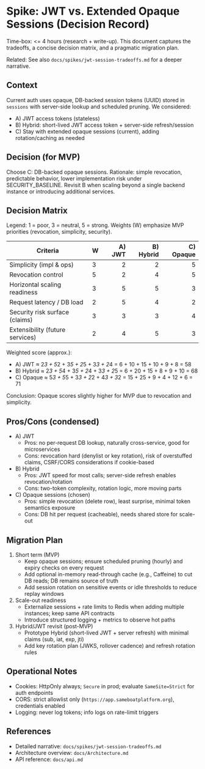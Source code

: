 # Spike: JWT vs. Extended Opaque Sessions (Decision Record)

Time-box: <= 4 hours (research + write-up). This document captures the tradeoffs, a concise decision matrix, and a pragmatic migration plan.

Related: See also `docs/spikes/jwt-session-tradeoffs.md` for a deeper narrative.

## Context
Current auth uses opaque, DB-backed session tokens (UUID) stored in `sessions` with server-side lookup and scheduled pruning. We considered:
- A) JWT access tokens (stateless)
- B) Hybrid: short-lived JWT access token + server-side refresh/session
- C) Stay with extended opaque sessions (current), adding rotation/caching as needed

## Decision (for MVP)
Choose C: DB-backed opaque sessions. Rationale: simple revocation, predictable behavior, lower implementation risk under SECURITY_BASELINE. Revisit B when scaling beyond a single backend instance or introducing additional services.

## Decision Matrix
Legend: 1 = poor, 3 = neutral, 5 = strong. Weights (W) emphasize MVP priorities (revocation, simplicity, security).

| Criteria                         | W | A) JWT | B) Hybrid | C) Opaque |
|----------------------------------|---|-------:|----------:|----------:|
| Simplicity (impl & ops)          | 3 |      2 |         2 |         5 |
| Revocation control               | 5 |      2 |         4 |         5 |
| Horizontal scaling readiness     | 3 |      5 |         5 |         3 |
| Request latency / DB load       | 2 |      5 |         4 |         2 |
| Security risk surface (claims)   | 3 |      3 |         3 |         4 |
| Extensibility (future services)  | 2 |      4 |         5 |         3 |

Weighted score (approx.):
- A) JWT ≈ 2*3 + 5*2 + 3*5 + 2*5 + 3*3 + 2*4 = 6 + 10 + 15 + 10 + 9 + 8 = 58
- B) Hybrid ≈ 2*3 + 5*4 + 3*5 + 2*4 + 3*3 + 2*5 = 6 + 20 + 15 + 8 + 9 + 10 = 68
- C) Opaque ≈ 5*3 + 5*5 + 3*3 + 2*2 + 4*3 + 3*2 = 15 + 25 + 9 + 4 + 12 + 6 = 71

Conclusion: Opaque scores slightly higher for MVP due to revocation and simplicity.

## Pros/Cons (condensed)
- A) JWT
  - Pros: no per-request DB lookup, naturally cross-service, good for microservices
  - Cons: revocation hard (denylist or key rotation), risk of overstuffed claims, CSRF/CORS considerations if cookie-based
- B) Hybrid
  - Pros: JWT speed for most calls; server-side refresh enables revocation/rotation
  - Cons: two-token complexity, rotation logic, more moving parts
- C) Opaque sessions (chosen)
  - Pros: simple revocation (delete row), least surprise, minimal token semantics exposure
  - Cons: DB hit per request (cacheable), needs shared store for scale-out

## Migration Plan
1. Short term (MVP)
   - Keep opaque sessions; ensure scheduled pruning (hourly) and expiry checks on every request
   - Add optional in-memory read-through cache (e.g., Caffeine) to cut DB reads; DB remains source of truth
   - Add session rotation on sensitive events or idle thresholds to reduce replay windows
2. Scale-out readiness
   - Externalize sessions + rate limits to Redis when adding multiple instances; keep same API contracts
   - Introduce structured logging + metrics to observe hot paths
3. Hybrid/JWT revisit (post-MVP)
   - Prototype Hybrid (short-lived JWT + server refresh) with minimal claims (sub, iat, exp, jti)
   - Add key rotation plan (JWKS, rollover cadence) and refresh rotation rules

## Operational Notes
- Cookies: HttpOnly always; `Secure` in prod; evaluate `SameSite=Strict` for auth endpoints
- CORS: strict allowlist only (`https://app.sameboatplatform.org`), credentials enabled
- Logging: never log tokens; info logs on rate-limit triggers

## References
- Detailed narrative: `docs/spikes/jwt-session-tradeoffs.md`
- Architecture overview: `docs/Architecture.md`
- API reference: `docs/api.md`
